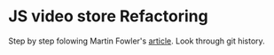 # JS video store Refactoring
Step by step folowing Martin Fowler's [article](https://martinfowler.com/articles/refactoring-video-store-js/).
Look through git history.
